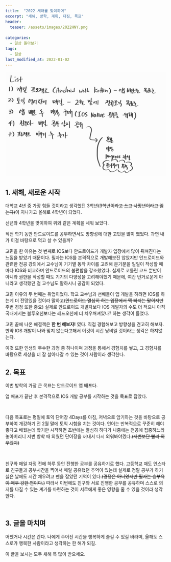 ```yaml
---
title:  "2022 새해를 맞이하며"
excerpt: "새해, 방학, 계획, 다짐, 목표"
header:
  teaser: /assets/images/2022HNY.png

categories:
  - 일상 돌아보기
tags:
  - 일상
last_modified_at: 2022-01-02
---
```


<img src="/assets/images/2022HNY.jpg">



## 1. 새해, 새로운 시작

대학교 4년 중 가장 힘들 것이라고 생각했던 3학년~~(3학년이라고 쓰고 사망년이라고 읽는다)~~이 지나가고 올해로 4학년이 되었다.<br/>

신년와 4학년을 맞이하여 위와 같은 계획을 세워 보았다.

직전 학기 동안 안드로이드를 공부하면서도 방향성에 대한 고민을 많이 했었다. 과연 내가 이걸 바탕으로 먹고 살 수 있을까?<br/>

고민을 한 이유는 첫 번째로 IOS보다 안드로이드가 개발자 입장에서 많이 뒤쳐진다는 느낌을 받았기 때문이다. 필자는 IOS를 본격적으로 개발해보진 않았지만 안드로이드와 관련한 전공 강의에서 교수님이 기기별 동작 차이를 고려해 분기문을 일일이 작성할 때마다 IOS와 비교하며 안드로이드의 불편함을 강조했었다. 실제로 코틀린 코드 뿐만이 아니라 권한을 작성할 때도 기기의 다양성을 고려해야했기 때문에, 여간 번거로운게 아니라고 생각했던 걸 교수님도 말하시니 공감이 되었다.</br>

고민 이유의 두 번째는 취업이었다. 학교 교수님과 선배들이 앱 개발을 하려면 IOS를 하는게 더 전망있을 것이라 말하고(~~안드로이드 열심히 하는 입장에서 맥 빠지는 말이지만~~ 주변 경청 또한 중요) 실제로 안드로이드 개발자보다 IOS 개발자의 수도 더 적으니 아직 국내에서는 블루오션보다는 레드오션에 더 치우쳐져있나? 하는 생각이 들었다.<br/>

고민 끝에 나온 해결책은 **한 번 해보자!** 였다. 직접 경험해보고 방향성을 견고히 해보자. 만약 IOS 개발이 나와 맞지 않는다고해서 이것이 시간 낭비일 것이라는 생각은 하지않는다.<br/>

이것 또한 인생의 무수한 과정 중 하나이며 과정을 통해서 경험치를 쌓고, 그 경험치를 바탕으로 세상을 더 잘 살아나갈 수 있는 것이 사람이라 생각한다.<br/>



##  2. 목표

이번 방학의 가장 큰 목표는 안드로이드 앱 배포다.<br/>

앱 배포가 끝난 후 본격적으로 IOS 개발 공부를 시작하는 것을 목표로 잡았다.

<br/>

다음 목표로는 평일에 토익 단어장 4Days를 아침, 저녁으로 암기하는 것을 바탕으로 공부하여 개강하기 전 2월 말에 토익 시험을 치는 것이다. 언어는 반복적으로 꾸준히 해야 좋다고 배웠는데 학기만 시작하면 초반에는 열심히 하다가 나중에는 전공에 집중하느라 놓아버리니 저번 방학 때 외웠던 단어장을 꺼내서 다시 외워봐야겠다.~~(저번보단 빨리 외우겠지)~~<br/>

<br/>

친구와 매일 자정 전에 하루 동안 진행한 공부를 공유하기로 했다. 고등학교 때도 인스타로 친구들과 공부시간을 찍어서 매일 공유했던 추억이 있는데 실제로 정말 공부가 하기 싫은 날에도 시간 채우려고 펜을 잡았던 기억이 있다.~~(경쟁은 아니었지만 필자는 승부욕이 매우 강한 편이다.)~~ 따라서 이번에도 친구와 서로 진행한 공부를 공유하며 스스로 의지를 다질 수 있는 계기를 마련하는 것이 서로에게 좋은 영향을 줄 수 있을 것이라 생각한다. <br/>

<br/>

## 3. 글을 마치며

어쨌거나 시간은 간다. 나에게 주어진 시간을 행복하게 즐길 수 있길 바라며, 올해도 스스로가 행복한 사람이라고 생각하는 한 해가 되길.<br/>

이 글을 보시는 모두 새해 복 많이 받으세요. 
